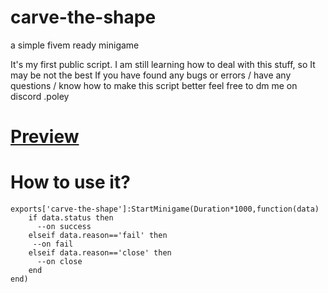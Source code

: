 # carve-the-shape
a simple fivem ready minigame 

It's my first public script.
I am still learning how to deal with this stuff, so It may be not the best
If you  have found any bugs or errors / have any questions / know how to make this script better feel free to dm me on discord .poley 

# [Preview](https://youtu.be/UbsBBfS5l3s)

# How to use it?
```
exports['carve-the-shape']:StartMinigame(Duration*1000,function(data)
    if data.status then
      --on success 
    elseif data.reason=='fail' then
     --on fail
    elseif data.reason=='close' then
      --on close
    end
end)

